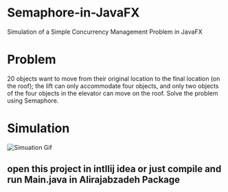 # Semaphore-in-JavaFX
Simulation of a Simple Concurrency Management Problem in JavaFX

# Problem 
20 objects want to move from their original location to the final location (on the roof); the lift can only accommodate four objects, and only two objects of the four objects in the elevator can move on the roof.
Solve the problem using Semaphore.

# Simulation 
![Simuation Gif](https://github.com/alirajabzadeh/Semaphore-in-JavaFX/blob/master/ezgif.com-resize.gif)

## open this project in intllij idea or just compile and run Main.java in Alirajabzadeh Package

